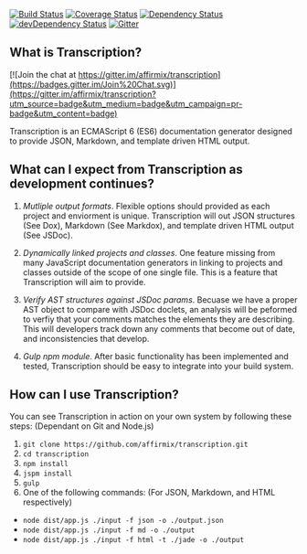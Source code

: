 [![Build Status](https://travis-ci.org/affirmix/transcription.svg)](https://travis-ci.org/affirmix/transcription) [![Coverage Status](https://coveralls.io/repos/affirmix/transcription/badge.svg)](https://coveralls.io/r/affirmix/transcription) [![Dependency Status](https://david-dm.org/affirmix/transcription.svg)](https://david-dm.org/affirmix/transcription) [![devDependency Status](https://david-dm.org/affirmix/transcription/dev-status.svg)](https://david-dm.org/affirmix/transcription#info=devDependencies) [![Gitter](https://img.shields.io/badge/gitter-join%20chat%E2%86%92-brightgreen.svg)](https://gitter.im/affirmix/transcription?utm_source=badge&utm_medium=badge&utm_campaign=pr-badge&utm_content=body_badge)

## What is Transcription?

[![Join the chat at https://gitter.im/affirmix/transcription](https://badges.gitter.im/Join%20Chat.svg)](https://gitter.im/affirmix/transcription?utm_source=badge&utm_medium=badge&utm_campaign=pr-badge&utm_content=badge)

Transcription is an ECMAScript 6 (ES6) documentation generator designed to provide JSON, Markdown, and template driven HTML output.

## What can I expect from Transcription as development continues?

1. *Mutliple output formats*. Flexible options should provided as each project and enviorment is unique. Transcription will out JSON structures (See Dox), Markdown (See Markdox), and template driven HTML output (See JSDoc).

2. *Dynamically linked projects and classes*. One feature missing from many JavaScript documentation generators in linking to projects and classes outside of the scope of one single file. This is a feature that Transcription will aim to provide.

3. *Verify AST structures against JSDoc params*. Becuase we have a proper AST object to compare with JSDoc doclets, an analysis will be peformed to verfiy that your comments matches the elements they are describing. This will developers track down any comments that become out of date, and inconsistencies that develop.

4. *Gulp npm module*. After basic functionality has been implemented and tested, Transcription should be easy to integrate into your build system.

## How can I use Transcription?

You can see Transcription in action on your own system by following these steps: (Dependant on Git and Node.js)

1. `git clone https://github.com/affirmix/transcription.git`
2. `cd transcription`
3. `npm install`
4. `jspm install`
5. `gulp`
6. One of the following commands: (For JSON, Markdown, and HTML respectively)
  * `node dist/app.js ./input -f json -o ./output.json`
  * `node dist/app.js ./input -f md -o ./output`
  * `node dist/app.js ./input -f html -t ./jade -o ./output`
